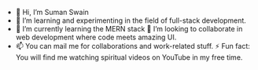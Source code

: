 - 👋 Hi, I’m Suman Swain
- 👀 I’m learning and experimenting in the field of full-stack development.
- 🌱 I’m currently learning the MERN stack
💞️ I’m looking to collaborate in web development where code meets amazing UI.
- 📫 You can mail me for collaborations and work-related stuff.
  ⚡ Fun fact: You will find me watching spiritual videos on YouTube in my free time. 

<!---
Ubermansch-learner/Ubermansch-learner is a ✨ special ✨ repository because its `README.md` (this file) appears on your GitHub profile.
You can click the Preview link to take a look at your changes.
--->
